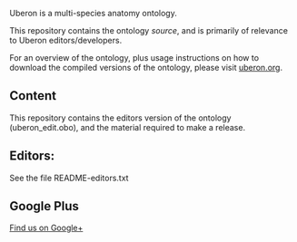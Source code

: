 Uberon is a multi-species anatomy ontology.

This repository contains the ontology *source*, and is primarily of
relevance to Uberon editors/developers.

For an overview of the ontology, plus usage instructions on how to
download the compiled versions of the ontology, please visit
[uberon.org](http://uberon.org).

## Content

This repository contains the editors version of the ontology
(uberon_edit.obo), and the material required to make a release.

## Editors:

See the file README-editors.txt

## Google Plus

<a href="https://plus.google.com/118292284431535789477" rel="publisher">Find us on Google+</a>

